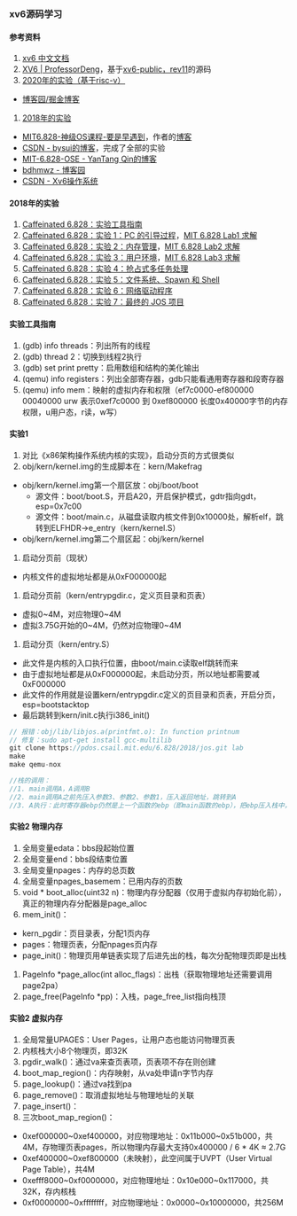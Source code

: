 ### xv6源码学习

#### 参考资料
1. [xv6 中文文档](https://th0ar.gitbooks.io/xv6-chinese/)
1. [XV6 | ProfessorDeng](https://professordeng.com/xv6/resources)，基于[xv6-public，rev11](https://github.com/mit-pdos/xv6-public)的源码
1. [2020年的实验（基于risc-v）](https://pdos.csail.mit.edu/6.828/2020/schedule.html)
  * [博客园/掘金博客](https://github.com/weijunji/xv6-6.S081)
1. [2018年的实验](https://pdos.csail.mit.edu/6.828/2018/schedule.html)
  * [MIT6.828-神级OS课程-要是早遇到](https://zhuanlan.zhihu.com/p/74028717)，作者的[博客](https://www.dingmos.com/category/MIT6-828/)
  * [CSDN - bysui的博客](https://blog.csdn.net/bysui/category_6232831.html)，完成了全部的实验
  * [MIT-6.828-OSE - YanTang Qin的博客](https://qinstaunch.github.io/categories/%E6%93%8D%E4%BD%9C%E7%B3%BB%E7%BB%9F/MIT-6-828-OSE/)
  * [bdhmwz - 博客园](https://www.cnblogs.com/bdhmwz/)
  * [CSDN - Xv6操作系统](https://blog.csdn.net/woxiaohahaa/category_9265735.html)
  
#### 2018年的实验
1. [Caffeinated 6.828：实验工具指南](https://linux.cn/article-10273-1.html)
1. [Caffeinated 6.828：实验 1：PC 的引导过程](https://linux.cn/article-9740-1.html)，[MIT 6.828 Lab1 求解](https://jiyou.github.io/blog/2018/04/15/mit.6.828/jos-lab1/)
1. [Caffeinated 6.828：实验 2：内存管理](https://linux.cn/article-10201-1.html)，[MIT 6.828 Lab2 求解](https://jiyou.github.io/blog/2018/04/19/mit.6.828/jos-lab2/)
1. [Caffeinated 6.828：实验 3：用户环境](https://linux.cn/article-10307-1.html)，[MIT 6.828 Lab3 求解](https://jiyou.github.io/blog/2018/04/28/mit.6.828/jos-lab3/)
1. [Caffeinated 6.828：实验 4：抢占式多任务处理](https://linux.cn/article-10351-1.html)
1. [Caffeinated 6.828：实验 5：文件系统、Spawn 和 Shell](https://linux.cn/article-10389-1.html)
1. [Caffeinated 6.828：实验 6：网络驱动程序](https://linux.cn/article-10452-1.html)
1. [Caffeinated 6.828：实验 7：最终的 JOS 项目](https://linux.cn/article-10461-1.html)

#### 实验工具指南
1. (gdb) info threads：列出所有的线程
1. (gdb) thread 2：切换到线程2执行
1. (gdb) set print pretty：启用数组和结构的美化输出
1. (qemu) info registers：列出全部寄存器，gdb只能看通用寄存器和段寄存器
1. (qemu) info mem：映射的虚拟内存和权限（ef7c0000-ef800000 00040000 urw 表示0xef7c0000 到 0xef800000 长度0x40000字节的内存权限，u用户态，r读，w写）

#### 实验1
1. 对比《x86架构操作系统内核的实现》，启动分页的方式很类似
1. obj/kern/kernel.img的生成脚本在：kern/Makefrag
  * obj/kern/kernel.img第一个扇区放：obj/boot/boot
    * 源文件：boot/boot.S，开启A20，开启保护模式，gdtr指向gdt，esp=0x7c00
    * 源文件：boot/main.c，从磁盘读取内核文件到0x10000处，解析elf，跳转到ELFHDR->e_entry（kern/kernel.S）
  * obj/kern/kernel.img第二个扇区起：obj/kern/kernel
1. 启动分页前（现状）
  * 内核文件的虚拟地址都是从0xF000000起
1. 启动分页前（kern/entrypgdir.c，定义页目录和页表）
  * 虚拟0~4M，对应物理0~4M
  * 虚拟3.75G开始的0~4M，仍然对应物理0~4M
1. 启动分页（kern/entry.S）
  * 此文件是内核的入口执行位置，由boot/main.c读取elf跳转而来
  * 由于虚拟地址都是从0xF000000起，未启动分页，所以地址都需要减0xF000000
  * 此文件的作用就是设置kern/entrypgdir.c定义的页目录和页表，开启分页，esp=bootstacktop
  * 最后跳转到kern/init.c执行i386_init()

```c
// 报错：obj/lib/libjos.a(printfmt.o): In function printnum
// 修复：sudo apt-get install gcc-multilib
git clone https://pdos.csail.mit.edu/6.828/2018/jos.git lab
make
make qemu-nox

//栈的调用：
//1. main调用A，A调用B
//2. main调用A之前先压入参数3、参数2、参数1，压入返回地址，跳转到A
//3. A执行：此时寄存器ebp仍然是上一个函数的ebp（即main函数的ebp），把ebp压入栈中，让ebp=当前的esp
```

#### 实验2 物理内存
1. 全局变量edata：bbs段起始位置
1. 全局变量end：bbs段结束位置
1. 全局变量npages：内存的总页数
1. 全局变量npages_basemem：已用内存的页数
1. void * boot_alloc(uint32 n)：物理内存分配器（仅用于虚拟内存初始化前），真正的物理内存分配器是page_alloc
1. mem_init()：
  * kern_pgdir：页目录表，分配1页内存
  * pages：物理页表，分配npages页内存
  * page_init()：物理页用单链表实现了后进先出的栈，每次分配物理页即是出栈
1. PageInfo *page_alloc(int alloc_flags)：出栈（获取物理地址还需要调用page2pa）
1. page_free(PageInfo *pp)：入栈，page_free_list指向栈顶

#### 实验2 虚拟内存
1. 全局常量UPAGES：User Pages，让用户态也能访问物理页表
1. 内核栈大小8个物理页，即32K
1. pgdir_walk()：通过va来查页表项，页表项不存在则创建
1. boot_map_region()：内存映射，从va处申请n字节内存
1. page_lookup()：通过va找到pa
1. page_remove()：取消虚拟地址与物理地址的关联
1. page_insert()：
1. 三次boot_map_region()：
  * 0xef000000~0xef400000，对应物理地址：0x11b000~0x51b000，共4M，存物理页表pages，所以物理内存最大支持0x400000 / 6 * 4K ≈ 2.7G
  * 0xef400000~0xef800000（未映射），此空间属于UVPT（User Virtual Page Table），共4M
  * 0xefff8000~0xf0000000，对应物理地址：0x10e000~0x117000，共32K，存内核栈
  * 0xf0000000~0xffffffff，对应物理地址：0x0000~0x10000000，共256M
